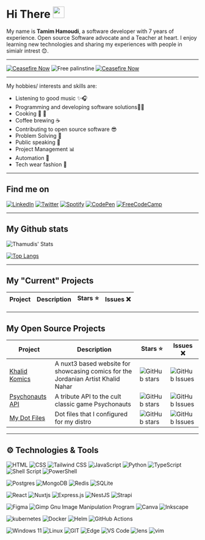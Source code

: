 # Hi There <img src="https://i.imgur.com/GNz3qCl.gif" width="30px">
My name is **Tamim Hamoudi**, a software developer with 7 years of experience. Open source Software advocate and a Teacher at heart.
I enjoy learning new technologies and sharing my experiences with people in simialr intrest 😊.
___
[![Ceasefire Now](https://badge.techforpalestine.org/ceasefire-now)](https://techforpalestine.org/learn-more)
![Free palinstine ](https://images.squarespace-cdn.com/content/v1/653e9c43cbc63e5557d8b5c7/8ab3bd4f-7ef2-4fa4-b791-e5e4d57cb5e0/Screenshot+2023-10-30+at+3.49.14+PM.png "Title")
[![Ceasefire Now](https://badge.techforpalestine.org/ceasefire-now)](https://techforpalestine.org/learn-more)
___
My hobbies/ interests and skills are:
- Listening to good music ✨🎧
- Programming and developing software solutions👨‍💻
- Cooking 🍚 🥢
- Coffee brewing ☕
- Contributing to open source software 😎
- Problem Solving 🔎
- Public speaking 📢
- Project Management 📊
- Automation 👾
- Tech wear fashion 🥷
___

## Find me on

[![LinkedIn](https://img.shields.io/badge/linkedin-%230077B5.svg?style=for-the-badge&logo=linkedin&logoColor=white)](https://www.linkedin.com/in/tamim-hamoudi)
[![Twitter](https://img.shields.io/badge/Twitter-%231DA1F2.svg?style=for-the-badge&logo=Twitter&logoColor=white)](https://twitter.com/thamudi93)
[![Spotify](https://img.shields.io/badge/Spotify-1ED760?style=for-the-badge&logo=spotify&logoColor=white)](https://open.spotify.com/user/31zqgtjm2uvjsbhrzwam2a5lfj2a?si=ef787218b6114edf)
[![CodePen](https://img.shields.io/badge/Codepen-000000?style=for-the-badge&logo=codepen&logoColor=white)](https://codepen.io/thamudi)
[![FreeCodeCamp](https://img.shields.io/badge/Freecodecamp-%23123.svg?&style=for-the-badge&logo=freecodecamp&logoColor=green)](https://www.freecodecamp.org/thamudi)

___

## My Github stats

![Thamudis' Stats](https://github-readme-stats.vercel.app/api?username=thamudi&show_icons=true&title_color=1D57B9&text_color=f5f5f5&bg_color=000000&icon_color=1D57B9&hide_border=true)

[![Top Langs](https://github-readme-stats.vercel.app/api/top-langs/?username=thamudi&layout=compact&title_color=1D57B9&text_color=f5f5f5&bg_color=000000&icon_color=1D57B9&hide_border=true)](https://github.com/anuraghazra/github-readme-stats)

___

## My "Current" Projects

| Project | Description | Stars :star: | Issues ❌ |
| ------- | ----------- | ------------ | --------- |

___

## My Open Source Projects

| Project | Description | Stars :star: | Issues ❌ |
| ------- | ----------- | ------------ | --------- |
| [Khalid Komics](https://github.com/thamudi/khalidkomics-nuxt) | A nuxt3 based website for showcasing comics for the Jordanian Artist Khalid Nahar | ![GitHub stars](https://img.shields.io/github/stars/thamudi/khalidkomics-nuxt) | ![GitHub Issues](https://img.shields.io/github/issues/thamudi/khalidkomics-nuxt) |
| [Psychonauts API](https://github.com/thamudi/psychonauts-api) | A tribute API to the cult classic game Psychonauts | ![GitHub stars](https://img.shields.io/github/stars/thamudi/psychonauts-api) | ![GitHub Issues](https://img.shields.io/github/issues/thamudi/psychonauts-api) |
| [My Dot Files](https://github.com/thamudi/my-dot-files) | Dot files that I configured for my distro | ![GitHub stars](https://img.shields.io/github/stars/thamudi/my-dot-files) | ![GitHub Issues](https://img.shields.io/github/issues/thamudi/my-dot-files) |

___

## ⚙️ Technologies & Tools
![HTML](https://img.shields.io/badge/html5-%3776AB.svg?style=for-the-badge&logo=html5&logoColor=white&color=E34F26)
![CSS](https://img.shields.io/badge/css3-%1572B6.svg?style=for-the-badge&logo=css3&logoColor=white&color=1572B6)
![Tailwind CSS](https://img.shields.io/static/v1?style=for-the-badge&message=Tailwind+CSS&color=222222&logo=Tailwind+CSS&logoColor=06B6D4&label=)
![JavaScript](https://img.shields.io/badge/javascript-%23323330.svg?style=for-the-badge&logo=javascript&logoColor=%23F7DF1E)
![Python](https://img.shields.io/badge/python-%3776AB.svg?style=for-the-badge&logo=python&logoColor=white&color=3776AB)
![TypeScript](https://img.shields.io/badge/typescript-%23007ACC.svg?style=for-the-badge&logo=typescript&logoColor=white)
![Shell Script](https://img.shields.io/badge/shell_script-%23121011.svg?style=for-the-badge&logo=gnu-bash&logoColor=white)
![PowerShell](https://img.shields.io/badge/PowerShell-%235391FE.svg?style=for-the-badge&logo=powershell&logoColor=white)

![Postgres](https://img.shields.io/badge/postgres-%23316192.svg?style=for-the-badge&logo=postgresql&logoColor=white)
![MongoDB](https://img.shields.io/badge/MongoDB-%234ea94b.svg?style=for-the-badge&logo=mongodb&logoColor=white)
![Redis](https://img.shields.io/badge/redis-%23DD0031.svg?style=for-the-badge&logo=redis&logoColor=white)
![SQLite](https://img.shields.io/badge/sqlite-%2307405e.svg?style=for-the-badge&logo=sqlite&logoColor=white)

![React](https://img.shields.io/badge/react-%2320232a.svg?style=for-the-badge&logo=react&logoColor=%2361DAFB)
![Nuxtjs](https://img.shields.io/badge/Nuxt-002E3B?style=for-the-badge&logo=nuxtdotjs&logoColor=#00DC82)
![Express.js](https://img.shields.io/badge/express.js-%23404d59.svg?style=for-the-badge&logo=express&logoColor=%2361DAFB)
![NestJS](https://img.shields.io/badge/nestjs-%23E0234E.svg?style=for-the-badge&logo=nestjs&logoColor=white)
![Strapi](https://img.shields.io/badge/strapi-%FF2D20.svg?style=for-the-badge&logo=strapi&logoColor=white&color=121180)

![Figma](https://img.shields.io/badge/figma-%23F24E1E.svg?style=for-the-badge&logo=figma&logoColor=white)
![Gimp Gnu Image Manipulation Program](https://img.shields.io/badge/Gimp-657D8B?style=for-the-badge&logo=gimp&logoColor=FFFFFF)
![Canva](https://img.shields.io/badge/Canva-%2300C4CC.svg?style=for-the-badge&logo=Canva&logoColor=white)
![Inkscape](https://img.shields.io/badge/Inkscape-e0e0e0?style=for-the-badge&logo=inkscape&logoColor=080A13)

![kubernetes](https://img.shields.io/badge/kubernetes-%2320232a.svg?style=for-the-badge&logo=kubernetes&logoColor=26de6&color=c8e8eb)
![Docker](https://img.shields.io/badge/docker-%2320232a.svg?style=for-the-badge&logo=docker&logoColor=2496ec&color=0a3f8c)
![Helm](https://img.shields.io/badge/helm-%2320232a.svg?style=for-the-badge&logo=helm&logoColor=0f1689&color=white)
![GitHub Actions](https://img.shields.io/badge/github%20actions-%232671E5.svg?style=for-the-badge&logo=githubactions&logoColor=white)

![Windows 11](https://img.shields.io/badge/Windows%2011-%230079d5.svg?style=for-the-badge&logo=Windows%2011&logoColor=white)
![Linux](https://img.shields.io/badge/linux-%FCC624.svg?style=for-the-badge&logo=linux&logoColor=black&color=FCC624)
![GIT](https://img.shields.io/badge/git-%3776AB.svg?style=for-the-badge&logo=git&logoColor=white&color=F05032)
![Edge](https://img.shields.io/badge/Edge-0078D7?style=for-the-badge&logo=Microsoft-edge&logoColor=white)
![VS Code](https://img.shields.io/badge/VS%20Code-007ACC.svg?style=for-the-badge&logo=visual%20studio%20code&logoColor=white&color=007ACC)
![lens](https://img.shields.io/badge/lens-%2320232a.svg?style=for-the-badge&logo=lens&logoColor=%2361DAFB)
![vim](https://img.shields.io/badge/vim-%2320232a.svg?style=for-the-badge&logo=vim&logoColor=199834&color=cccccc)

